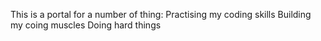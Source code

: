 This is a portal for a number of thing:
Practising my coding skills
Building my coing muscles
Doing hard things

